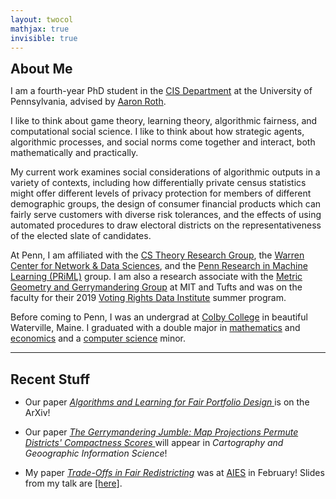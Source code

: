 ```yaml
---
layout: twocol
mathjax: true
invisible: true
---
```



<h2 style="margin-bottom: 10px; margin-top:10px" > About Me </h2>

I am a fourth-year PhD student in the [CIS Department](http://cis.upenn.edu) at the University of Pennsylvania, advised by [Aaron Roth](http://cis.upenn.edu/~aaroth).


I like to think about game theory, learning theory, algorithmic fairness, and computational social science. I like to think about how strategic agents, algorithmic processes, and social norms come together and interact, both mathematically and practically.

My current work examines social considerations of algorithmic outputs in a variety of contexts, including how differentially private census statistics might offer different levels of privacy protection for members of different demographic groups, the design of consumer financial products which can fairly serve customers with diverse risk tolerances, and the effects of using automated procedures to draw electoral districts on the representativeness of the elected slate of candidates.

At Penn, I am affiliated with the [CS Theory Research Group](http://theory.cis.upenn.edu/index.html), the [Warren Center for Network & Data Sciences](http://warrencenter.upenn.edu/), and the [Penn Research in Machine Learning (PRiML)](https://priml.upenn.edu/) group.
I am also a research associate with the [Metric Geometry and Gerrymandering Group](http://mggg.org) at MIT and Tufts and was on the faculty for their 2019 [Voting Rights Data Institute](https://gerrydata.org) summer program.


Before coming to Penn, I was an undergrad at [Colby College](http://colby.edu) in beautiful Waterville, Maine.  I graduated with a double major in [mathematics](http://colby.edu/math) and [economics](http://colby.edu/econ) and a [computer science](http://colby.edu/cs) minor.

---
<h2 style="margin-bottom: 15px" > Recent Stuff </h2>


- Our paper <i><a href="https://arxiv.org/abs/2006.xxxxx" > Algorithms and Learning for Fair Portfolio Design </a></i> is on the ArXiv!


- Our paper <i><a href="https://arxiv.org/abs/1905.03173" > The Gerrymandering Jumble: Map Projections Permute Districts' Compactness Scores </a></i> will appear in *Cartography and Geoographic Information Science*!


- My paper <i><a href="https://dl.acm.org/doi/abs/10.1145/3375627.3375802">Trade-Offs in Fair Redistricting</a></i> was at <a href="https://aies-conference.com">AIES</a> in February!  Slides from my talk are [[here]](/assets/slides/tradeoffs_aies.pptx).
